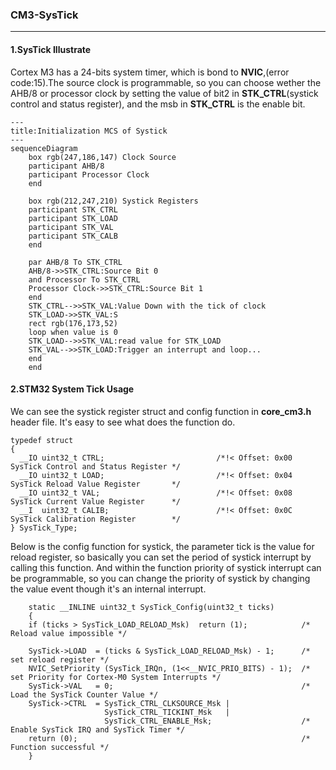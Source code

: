 ### CM3-SysTick
---
#### 1.SysTick Illustrate
Cortex M3 has a 24-bits system timer, which is bond to **NVIC**,(error code:15).The source clock is programmable, so you can choose wether the AHB/8 or processor clock by setting the value of bit2 in **STK_CTRL**(systick control and status register), and the msb in **STK_CTRL** is the enable bit. 


```mermaid:
---
title:Initialization MCS of Systick
---
sequenceDiagram
    box rgb(247,186,147) Clock Source
    participant AHB/8
    participant Processor Clock
    end
    
    box rgb(212,247,210) Systick Registers
    participant STK_CTRL
    participant STK_LOAD
    participant STK_VAL
    participant STK_CALB
    end

    par AHB/8 To STK_CTRL
    AHB/8->>STK_CTRL:Source Bit 0
    and Processor To STK_CTRL
    Processor Clock->>STK_CTRL:Source Bit 1
    end
    STK_CTRL-->>STK_VAL:Value Down with the tick of clock
    STK_LOAD->>STK_VAL:S
    rect rgb(176,173,52)
    loop when value is 0  
    STK_LOAD-->>STK_VAL:read value for STK_LOAD
    STK_VAL-->>STK_LOAD:Trigger an interrupt and loop...
    end
    end
```

#### 2.STM32 System Tick Usage
We can see the systick register struct and config function  in **core_cm3.h** header file. It's easy to see what does the function do.

```C:
typedef struct
{
  __IO uint32_t CTRL;                         /*!< Offset: 0x00  SysTick Control and Status Register */
  __IO uint32_t LOAD;                         /*!< Offset: 0x04  SysTick Reload Value Register       */
  __IO uint32_t VAL;                          /*!< Offset: 0x08  SysTick Current Value Register      */
  __I  uint32_t CALIB;                        /*!< Offset: 0x0C  SysTick Calibration Register        */
} SysTick_Type;
```
Below is the config function for systick, the parameter tick is the value for reload register, so basically you can set the period of systick interrupt by calling this function. And within the function priority of systick interrupt can be programmable, so you can change the priority of systick by changing the value event though it's an internal interrupt.

```C:
    static __INLINE uint32_t SysTick_Config(uint32_t ticks)
    { 
    if (ticks > SysTick_LOAD_RELOAD_Msk)  return (1);            /* Reload value impossible */
                                                                
    SysTick->LOAD  = (ticks & SysTick_LOAD_RELOAD_Msk) - 1;      /* set reload register */
    NVIC_SetPriority (SysTick_IRQn, (1<<__NVIC_PRIO_BITS) - 1);  /* set Priority for Cortex-M0 System Interrupts */
    SysTick->VAL   = 0;                                          /* Load the SysTick Counter Value */
    SysTick->CTRL  = SysTick_CTRL_CLKSOURCE_Msk | 
                     SysTick_CTRL_TICKINT_Msk   | 
                     SysTick_CTRL_ENABLE_Msk;                    /* Enable SysTick IRQ and SysTick Timer */
    return (0);                                                  /* Function successful */
    }
```